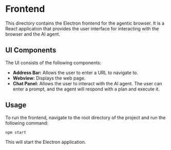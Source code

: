 # Frontend

This directory contains the Electron frontend for the agentic browser. It is a React application that provides the user interface for interacting with the browser and the AI agent.

## UI Components

The UI consists of the following components:

*   **Address Bar:** Allows the user to enter a URL to navigate to.
*   **Webview:** Displays the web page.
*   **Chat Panel:** Allows the user to interact with the AI agent. The user can enter a prompt, and the agent will respond with a plan and execute it.

## Usage

To run the frontend, navigate to the root directory of the project and run the following command:

```
npm start
```

This will start the Electron application.
